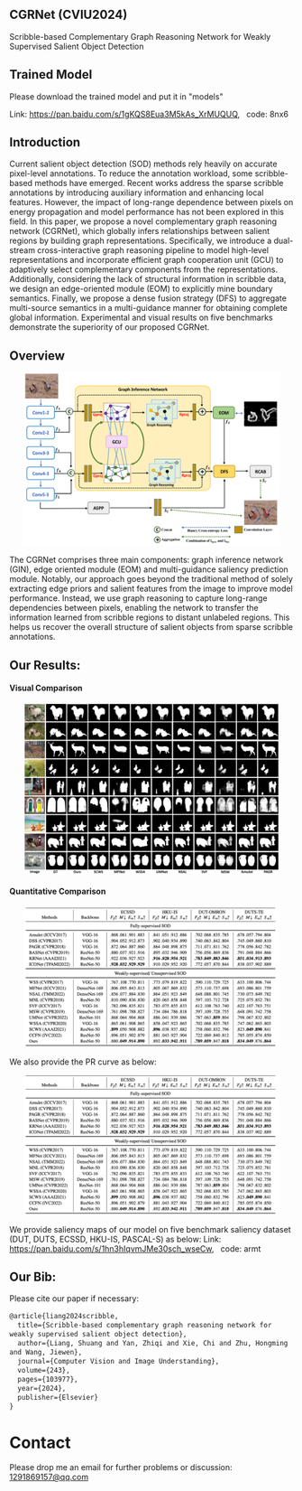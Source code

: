 ## CGRNet (CVIU2024)
Scribble-based Complementary Graph Reasoning Network for Weakly Supervised Salient Object Detection

## Trained Model
Please download the trained model and put it in "models"

Link: https://pan.baidu.com/s/1gKQS8Eua3M5kAs_XrMUQUQ,  &nbsp;  code: 8nx6 

## Introduction
Current salient object detection (SOD) methods rely heavily on accurate pixel-level annotations. To reduce the annotation workload, some scribble-based methods have emerged. Recent works address the sparse scribble annotations by introducing auxiliary information and enhancing local features. However, the impact of long-range dependence between pixels on energy propagation and model performance has not been explored in this field. In this paper, we propose a novel complementary graph reasoning network (CGRNet), which globally infers relationships between salient regions by building graph representations. Specifically, we introduce a dual-stream cross-interactive graph reasoning pipeline to model high-level representations and incorporate efficient graph cooperation unit (GCU) to adaptively select complementary components from the representations. Additionally, considering the lack of structural information in scribble data, we design an edge-oriented module (EOM) to explicitly mine boundary semantics. Finally, we propose a dense fusion strategy (DFS) to aggregate multi-source semantics in a multi-guidance manner for obtaining complete global information. Experimental and visual results on five benchmarks demonstrate the superiority of our proposed CGRNet. 

## Overview
<div align="center">
  <img src="https://github.com/1291869157/CGRNet/blob/master/Overall.jpg" width="90%">
</div>

The CGRNet comprises three main components: graph inference network (GIN), edge oriented module (EOM) and multi-guidance saliency prediction module. Notably, our approach goes beyond the traditional method of solely extracting edge priors and salient features from the image to improve model performance. Instead, we use graph reasoning to capture long-range dependencies between pixels, enabling the network to transfer the information learned from scribble regions to distant unlabeled regions. This helps us recover the overall structure of salient objects from sparse scribble annotations.

## Our Results:
#### Visual Comparison
<div align="center">
  <img src="https://github.com/1291869157/CGRNet/blob/master/Fig5.jpg" width="90%">
</div>

#### Quantitative Comparison
<div align="center">
  <img src="https://github.com/1291869157/CGRNet/blob/master/fig3.jpg" width="90%">
</div>

We also provide the PR curve as below:
<div align="center">
  <img src="https://github.com/1291869157/CGRNet/blob/master/fig3.jpg" width="90%">
</div>

We provide saliency maps of our model on five benchmark saliency dataset (DUT, DUTS, ECSSD, HKU-IS, PASCAL-S) as below:
Link: https://pan.baidu.com/s/1hn3hIqvmJMe30sch_wseCw, &nbsp;   code: armt 


## Our Bib:
Please cite our paper if necessary:
```
@article{liang2024scribble,
  title={Scribble-based complementary graph reasoning network for weakly supervised salient object detection},
  author={Liang, Shuang and Yan, Zhiqi and Xie, Chi and Zhu, Hongming and Wang, Jiewen},
  journal={Computer Vision and Image Understanding},
  volume={243},
  pages={103977},
  year={2024},
  publisher={Elsevier}
}
```

# Contact
Please drop me an email for further problems or discussion: 1291869157@qq.com

